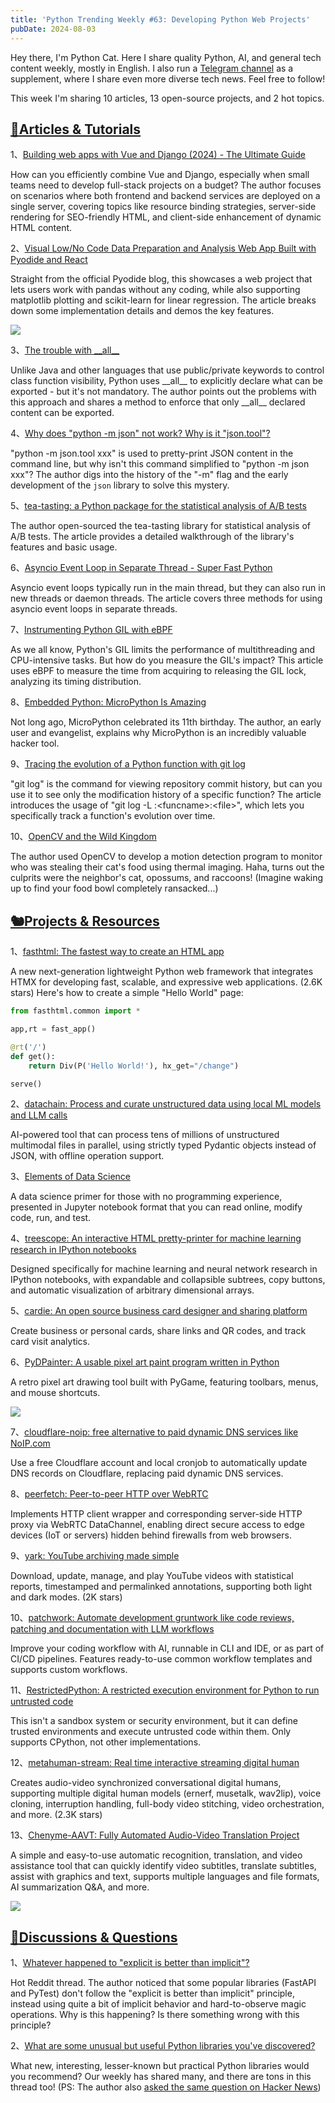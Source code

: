 ```yaml
---
title: 'Python Trending Weekly #63: Developing Python Web Projects'
pubDate: 2024-08-03
---
```


Hey there, I'm Python Cat. Here I share quality Python, AI, and general tech content weekly, mostly in English. I also run a [Telegram channel](https://t.me/pythontrendingweekly) as a supplement, where I share even more diverse tech news. Feel free to follow!

This week I'm sharing 10 articles, 13 open-source projects, and 2 hot topics.

## [🦄Articles & Tutorials](https://xiaobot.net/p/python_weekly)

1、[Building web apps with Vue and Django (2024) - The Ultimate Guide](https://dafoster.net/articles/2021/02/16/building-web-apps-with-vue-and-django-the-ultimate-guide/)

How can you efficiently combine Vue and Django, especially when small teams need to develop full-stack projects on a budget? The author focuses on scenarios where both frontend and backend services are deployed on a single server, covering topics like resource binding strategies, server-side rendering for SEO-friendly HTML, and client-side enhancement of dynamic HTML content.

2、[Visual Low/No Code Data Preparation and Analysis Web App Built with Pyodide and React](https://blog.pyodide.org/posts/pyodide-react-pandas-matplotlib-scikit/)

Straight from the official Pyodide blog, this showcases a web project that lets users work with pandas without any coding, while also supporting matplotlib plotting and scikit-learn for linear regression. The article breaks down some implementation details and demos the key features.

![](https://img.pythoncat.top/2024-08-02_pyodide_react.png)

3、[The trouble with \_\_all\_\_](https://www.gauge.sh/blog/the-trouble-with-all)

Unlike Java and other languages that use public/private keywords to control class function visibility, Python uses \_\_all\_\_ to explicitly declare what can be exported - but it's not mandatory. The author points out the problems with this approach and shares a method to enforce that only \_\_all\_\_ declared content can be exported.

4、[Why does "python -m json" not work? Why is it "json.tool"? ](https://treyhunner.com/2024/08/why-does-python-m-json-not-work/)

"python -m json.tool xxx" is used to pretty-print JSON content in the command line, but why isn't this command simplified to "python -m json xxx"? The author digs into the history of the "-m" flag and the early development of the `json` library to solve this mystery.

5、[tea-tasting: a Python package for the statistical analysis of A/B tests](https://e10v.me/tea-tasting-analysis-of-experiments/)

The author open-sourced the tea-tasting library for statistical analysis of A/B tests. The article provides a detailed walkthrough of the library's features and basic usage.

6、[Asyncio Event Loop in Separate Thread - Super Fast Python](https://superfastpython.com/asyncio-event-loop-separate-thread)

Asyncio event loops typically run in the main thread, but they can also run in new threads or daemon threads. The article covers three methods for using asyncio event loops in separate threads.

7、[Instrumenting Python GIL with eBPF](https://coroot.com/blog/engineering/instrumenting-python-gil-with-ebpf/)

As we all know, Python's GIL limits the performance of multithreading and CPU-intensive tasks. But how do you measure the GIL's impact? This article uses eBPF to measure the time from acquiring to releasing the GIL lock, analyzing its timing distribution.

8、[Embedded Python: MicroPython Is Amazing](https://hackaday.com/2024/07/11/embedded-python-micropython-is-amazing/)

Not long ago, MicroPython celebrated its 11th birthday. The author, an early user and evangelist, explains why MicroPython is an incredibly valuable hacker tool.

9、[Tracing the evolution of a Python function with git log](https://nerderati.com/tracing-the-evolution-of-a-python-function-with-git-log/)

"git log" is the command for viewing repository commit history, but can you use it to see only the modification history of a specific function? The article introduces the usage of "git log -L :\<funcname\>:\<file\>", which lets you specifically track a function's evolution over time.

10、[OpenCV and the Wild Kingdom](https://scottsexton.co/post/opencv_wild_kingdom/)

The author used OpenCV to develop a motion detection program to monitor who was stealing their cat's food using thermal imaging. Haha, turns out the culprits were the neighbor's cat, opossums, and raccoons! (Imagine waking up to find your food bowl completely ransacked...)

## [🐿️Projects & Resources](https://xiaobot.net/p/python_weekly)

1、[fasthtml: The fastest way to create an HTML app](https://github.com/AnswerDotAI/fasthtml)

A new next-generation lightweight Python web framework that integrates HTMX for developing fast, scalable, and expressive web applications. (2.6K stars) Here's how to create a simple "Hello World" page:

```python
from fasthtml.common import *

app,rt = fast_app()

@rt('/')
def get(): 
    return Div(P('Hello World!'), hx_get="/change")

serve()
```

2、[datachain: Process and curate unstructured data using local ML models and LLM calls](https://github.com/iterative/datachain)

AI-powered tool that can process tens of millions of unstructured multimodal files in parallel, using strictly typed Pydantic objects instead of JSON, with offline operation support.

3、[Elements of Data Science](https://allendowney.github.io/ElementsOfDataScience/index.html)

A data science primer for those with no programming experience, presented in Jupyter notebook format that you can read online, modify code, run, and test.

4、[treescope: An interactive HTML pretty-printer for machine learning research in IPython notebooks](https://github.com/google-deepmind/treescope)

Designed specifically for machine learning and neural network research in IPython notebooks, with expandable and collapsible subtrees, copy buttons, and automatic visualization of arbitrary dimensional arrays.

5、[cardie: An open source business card designer and sharing platform](https://github.com/nfoert/cardie)

Create business or personal cards, share links and QR codes, and track card visit analytics.

6、[PyDPainter: A usable pixel art paint program written in Python](https://github.com/mriale/PyDPainter)

A retro pixel art drawing tool built with PyGame, featuring toolbars, menus, and mouse shortcuts.

![](https://img.pythoncat.top/pydpainter-screenshot.png)

7、[cloudflare-noip: free alternative to paid dynamic DNS services like NoIP.com](https://github.com/devrim/cloudflare-noip)

Use a free Cloudflare account and local cronjob to automatically update DNS records on Cloudflare, replacing paid dynamic DNS services.

8、[peerfetch: Peer-to-peer HTTP over WebRTC](https://github.com/ambianic/peerfetch)

Implements HTTP client wrapper and corresponding server-side HTTP proxy via WebRTC DataChannel, enabling direct secure access to edge devices (IoT or servers) hidden behind firewalls from web browsers.

9、[yark: YouTube archiving made simple](https://github.com/Owez/yark)

Download, update, manage, and play YouTube videos with statistical reports, timestamped and permalinked annotations, supporting both light and dark modes. (2K stars)

10、[patchwork: Automate development gruntwork like code reviews, patching and documentation with LLM workflows](https://github.com/patched-codes/patchwork)

Improve your coding workflow with AI, runnable in CLI and IDE, or as part of CI/CD pipelines. Features ready-to-use common workflow templates and supports custom workflows.

11、[RestrictedPython: A restricted execution environment for Python to run untrusted code](https://github.com/zopefoundation/RestrictedPython)

This isn't a sandbox system or security environment, but it can define trusted environments and execute untrusted code within them. Only supports CPython, not other implementations.

12、[metahuman-stream: Real time interactive streaming digital human](https://github.com/lipku/metahuman-stream)

Creates audio-video synchronized conversational digital humans, supporting multiple digital human models (ernerf, musetalk, wav2lip), voice cloning, interruption handling, full-body video stitching, video orchestration, and more. (2.3K stars)

13、[Chenyme-AAVT: Fully Automated Audio-Video Translation Project](https://github.com/Chenyme/Chenyme-AAVT)

A simple and easy-to-use automatic recognition, translation, and video assistance tool that can quickly identify video subtitles, translate subtitles, assist with graphics and text, supports multiple languages and file formats, AI summarization Q&A, and more.

![](https://img.pythoncat.top/2024-08-03_Chenyme-AAVT.png)

## [🥂Discussions & Questions](https://xiaobot.net/p/python_weekly)

1、[Whatever happened to "explicit is better than implicit"? ](https://www.reddit.com/r/Python/comments/1efrusl/whatever_happened_to_explicit_is_better_than/)

Hot Reddit thread. The author noticed that some popular libraries (FastAPI and PyTest) don't follow the "explicit is better than implicit" principle, instead using quite a bit of implicit behavior and hard-to-observe magic operations. Why is this happening? Is there something wrong with this principle?

2、[What are some unusual but useful Python libraries you've discovered? ](https://www.reddit.com/r/Python/comments/1egg99j/what_are_some_unusual_but_useful_python_libraries/)

What new, interesting, lesser-known but practical Python libraries would you recommend? Our weekly has shared many, and there are tons in this thread too! (PS: The author also [asked the same question on Hacker News](https://news.ycombinator.com/item?id=41116896))